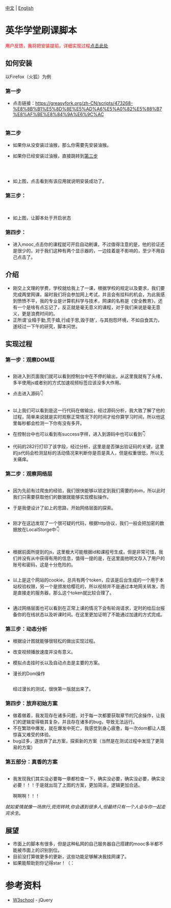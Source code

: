 [中文](readme.md) | [English](readme-eng.md)

# **英华学堂刷课脚本**

<font color="red">用户反馈，我将把安装提前，详细实现过程[点击此处](#run)</font>

## 如何安装

以Firefox（火狐）为例

### 第一步

* 点击链接：https://greasyfork.org/zh-CN/scripts/473268-%E8%8B%B1%E5%8D%8E%E5%AD%A6%E5%A0%82%E5%88%B7%E8%AF%BE%E8%84%9A%E6%9C%AC

  <img src="img\14.png" alt="" style="zoom:60%;" />

### 第二步

* 如果你从没安装过油猴，那么你需要先安装油猴。

* 如果你已经安装过油猴，直接跳转到[第三步](#step_3)

  <img src="img\17.png" alt="" style="zoom:60%;" />

<img src="img\18.png" alt="" style="zoom:60%;" />

<img src="img\19.png" alt="" style="zoom:60%;" />

* 如上图，点击看到有该应用就说明安装成功了。

### <span id="step_3">第三步：</span>

<img src="img\20.png" alt="" style="zoom:60%;" />

<img src="img\21.png" alt="" style="zoom:60%;" />

<img src="img\22.png" alt="" style="zoom:60%;" />

* 如上图，让脚本处于开启状态

### 第四步：

* 进入mooc,点击你的课程就可开启自动刷课，不过值得注意的是，他的验证还是很少的，对于我们这种有两个显示器的，一边挂着是不影响的，至少不用自己点击了。

## 介绍
- 刚交上文理的学费，学校就给我上了一课，根据学校的规定以及要求，我们要完成两堂网课，届时我们将会参加网上考试，并且会有挂科的机会，为此我感到愤愤不平，我的专业是计算机科学与技术，网课的名称是《安全教育》，还有一个是啥有点忘记了，反正就是毫无意义的课程，对于我们来说是毫无意义，更是浪费时间的。
- 正所谓‘业精于勤,荒于嬉,行成于思,毁于随’，与其抱怨环境，不如自食其力，遂经过一下午的研究，脚本问世。

## <span id="run">实现过程</span >

### 第一步：观察DOM层
<img src="img\2.png" alt="" style="zoom:60%;" />

- 刚进入到页面我们就可以看到控制台中在不停的输出，从这里我就有了头绪，多半使用js或者别的方式加速视频标签应该没多大作用。

- 点击进入源码👇

  <img src="img\3.png" alt="" style="zoom:60%;" />

- 以上我们可以看到是这一行代码在做输出，经过源码分析，我大致了解了他的过程，简单来说就是实时观察正常情况下的时间才给你算学习时间，所以他这里每秒都会检测一下你有没有多开。

- 在控制台中也可以看到有success字样，进入到源码中也可以看到👇<img src="img\5.png" alt="" style="zoom:60%;" />

- 代码的282行打印了该字段，经过分析，这里是是否弹出验证码的关键，这里的js代码会检测鼠标的活动情况来判断你是否是真人，但是权重很低，所以无关痛痒。

### 第二步：观察网络层
<img src="img\9.png" alt="" style="zoom:60%;" />

- 因为先前有过爬虫的经验，我们很快能够以锁定到我们需要的dom，所以此时我们只需要获取他们的数据就能够实现模拟操作。<img src="img\1.jpg" alt="" style="zoom:60%;" />

- 于是我便设计了如上的思路，开始网络层面的探索。

  <img src="img\4.png" alt="" style="zoom:60%;" />

- 刚才在这边发现了一个很可疑的代码，根据http协议，我们一般会把加密的数据放在LocalStorge中👇

  <img src="img\6.png" alt="" style="zoom:60%;" />

  <img src="img\7.png" alt="" style="zoom:60%;" />

- 根据前面所提到的js，这里极大可能根据id和课程号生成，但是非常可惜，我们并没有从中获得有用的信息，值得一提的是，在这里面他明文存入了用户的账号和密码，这是十分危险的。

  <img src="img\8.png" alt="" style="zoom:60%;" />

- 以上是这个网站的cookie，总共有两个token，应该是后台生成的一个用于本站校验权限，另一个是颁发给樱花的，所以视频并不是通过本地网关转发，而是直接走的服务器，那么这个token就比较合理了。

  <img src="img\10.png" alt="" style="zoom:60%;" />

- 通过网络层面也可以看到在正常上课的情况下会有轮询请求，定时的给后台报备你的在线状态以及听课时间。在这里更加证明了不能通过加速的方式完成。

### 第三步：动态分析

- 根据设计图就能够很轻松的做出实现过程。

- 改变视频播放速度并没有意义。

- 模拟点击挂时长以及自动点击是主要的方案。

- 漫长的Dom操作

  <img src="img\13.png" alt="" style="zoom:60%;" />

  经过漫长的测试，很快第一版就出来了。

### 第四步：放弃初始方案
- 做着做着，我发现存在诸多问题，对于每一次都要获取章节的冗余操作，让我们的逻辑变得极其复杂，并且存在诸多的bug，导致无法运行。
- 不在繁琐中爆发，就在爆发中死亡，我感觉到身心疲惫，每一次dom都让人既惊喜又难受的体验。
- bug过多，遂放弃了此方案，探索新的方案（当然是在测试过程中发现了更简易的方案）

### 第五部分：真香的方案
<img src="img\12.jpg" alt="" style="zoom:60%;" />

- 我发现我们其实没必要每一章都检查一下，确实没必要，确实没必要，确实没必要！！！于是就出现了上图的方案，更加简洁，逻辑更加合适。

  啊啊啊！！！

*就如爱情就像一场旅行,兜兜转转,你会遇到很多人,但最终只有一个人会与你一起走完余生*。

## 展望
- 市面上的脚本有很多，但是这种私网的自己服务器自己搭建的mooc多半都不能被市面上的识别到位。
- 目前没打算做更多的更新，这些功能足够解决我挂网课了。
- 如果能帮助到你记得star！（：

# 参考资料
- [W3school](https://www.w3school.com.cn/jquery/index.asp) - jQuery

